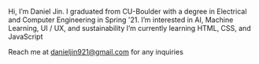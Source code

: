 Hi, I’m Daniel Jin. I graduated from CU-Boulder with a degree in Electrical and Computer Engineering in Spring '21. 
I’m interested in AI, Machine Learning, UI / UX, and sustainability
I’m currently learning HTML, CSS, and JavaScript

Reach me at danieljin921@gmail.com for any inquiries
